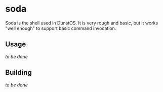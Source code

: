 # soda

Soda is the shell used in DunstOS. It is very rough and basic, but it works "well enough" to support basic command invocation.

## Usage

_to be done_

## Building

_to be done_
